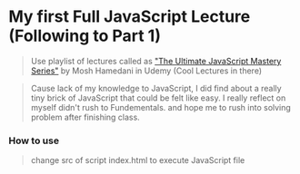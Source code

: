 # My first Full JavaScript Lecture (Following to Part 1)

> Use playlist of lectures called as ["The Ultimate JavaScript Mastery Series"](https://codewithmosh.com/courses/310571) by Mosh Hamedani in Udemy (Cool Lectures in there)

> Cause lack of my knowledge to JavaScript, I did find about a really tiny brick of JavaScript that could be felt like easy. I really reflect on myself didn't rush to Fundementals. and hope me to rush into solving problem after finishing class.

### How to use

> change src of script index.html to execute JavaScript file

